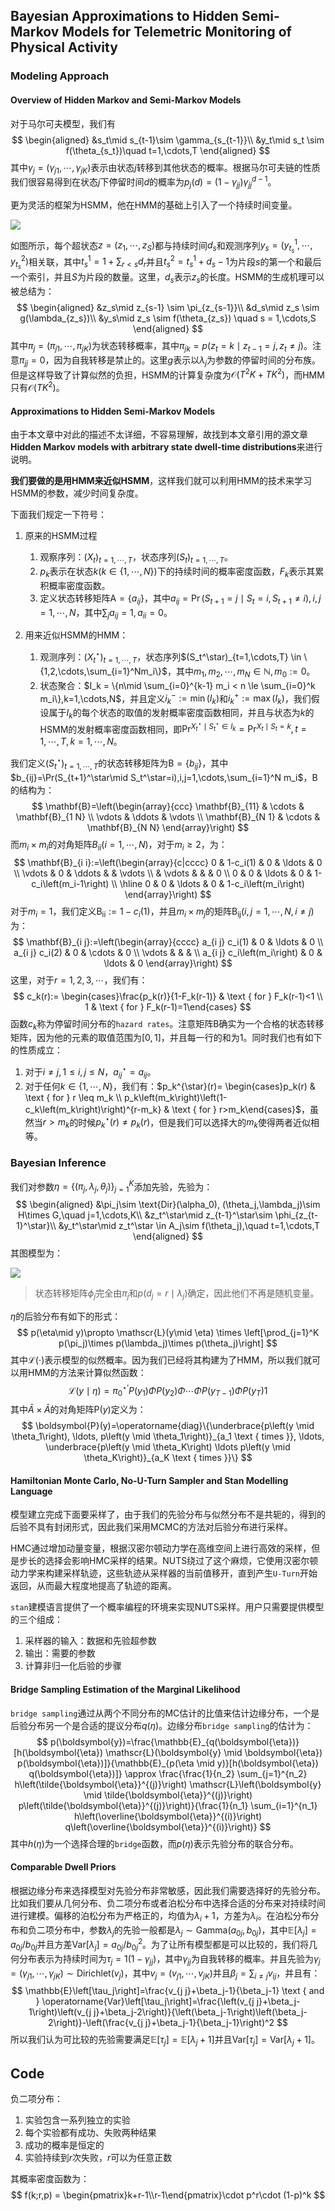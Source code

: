 ## Bayesian Approximations to Hidden Semi-Markov Models for Telemetric Monitoring of Physical Activity

### Modeling Approach

#### Overview of Hidden Markov and Semi-Markov Models

对于马尔可夫模型，我们有
$$
\begin{aligned}
&s_t\mid s_{t-1}\sim \gamma_{s_{t-1}}\\
&y_t\mid s_t \sim f(\theta_{s_t})\quad t=1,\cdots,T
\end{aligned}
$$
其中$\gamma_{j}=(\gamma_{j1},\cdots,\gamma_{jK})$表示由状态$j$转移到其他状态的概率。根据马尔可夫链的性质我们很容易得到在状态$j$下停留时间$d$的概率为$p_j(d) = (1-\gamma_{jj})\gamma_{jj}^{d-1}$。

更为灵活的框架为HSMM，他在HMM的基础上引入了一个持续时间变量。

![](1.jpg)

如图所示，每个超状态$z = (z_1,\cdots,z_S)$都与持续时间$d_s$和观测序列$y_s = (y_{t_s}^1,\cdots,y_{t_s}^2)$相关联，其中$t_s^1 = 1+\sum_{r<s}d_r$并且$t_s^2 = t_s^1+d_s-1$为片段$s$的第一个和最后一个索引，并且$S$为片段的数量。这里，$d_s$表示$z_s$的长度。HSMM的生成机理可以被总结为：
$$
\begin{aligned}
&z_s\mid z_{s-1} \sim \pi_{z_{s-1}}\\
&d_s\mid z_s \sim g(\lambda_{z_s})\\
&y_s\mid z_s \sim f(\theta_{z_s}) \quad s = 1,\cdots,S
\end{aligned}
$$
其中$\pi_j = (\pi_{j1},\cdots,\pi_{jK})$为状态转移概率，其中$\pi_{jk} = p(z_t=k\mid z_{t-1}=j,z_t\neq j)$。注意$\pi_{jj}=0$，因为自我转移是禁止的。这里$g$表示以$\lambda_j$为参数的停留时间的分布族。但是这样导致了计算似然的负担，HSMM的计算复杂度为$\mathcal{O}(T^2K+TK^2)$，而HMM只有$\mathcal{O}(TK^2)$。

#### Approximations to Hidden Semi-Markov Models

由于本文章中对此的描述不太详细，不容易理解，故找到本文章引用的源文章**Hidden Markov models with arbitrary state dwell-time distributions**来进行说明。

**我们要做的是用HMM来近似HSMM**，这样我们就可以利用HMM的技术来学习HSMM的参数，减少时间复杂度。

下面我们规定一下符号：

1. 原来的HSMM过程

   1. 观察序列：$(X_t)_{t=1,\cdots,T}$，状态序列$(S_t)_{t=1,\cdots,T}$。
   2. $p_k$表示在状态$k(k\in \{1,\cdots,N\})$下的持续时间的概率密度函数，$F_k$表示其累积概率密度函数。
   3. 定义状态转移矩阵$\mathrm{A}=\{a_{ij}\}$，其中$a_{ij}=\Pr(S_{t+1}=j\mid S_t=i,S_{t+1}\neq i),i,j=1,\cdots,N$，其中$\sum_ja_{ij}=1,a_{ii}=0$。

2. 用来近似HSMM的HMM：

   1. 观测序列：$(X_t^\star)_{t=1,\cdots,T}$，状态序列$(S_t^\star)_{t=1,\cdots,T} \in \{1,2,\cdots,\sum_{i=1}^Nm_i\}$，其中$m_1,m_2,\cdots,m_N\in \mathbb{N},m_0 := 0$。
   2. 状态聚合：$I_k = \{n\mid \sum_{i=0}^{k-1} m_i < n \le \sum_{i=0}^k m_i\},k=1,\cdots,N$，并且定义$i_k^- := \min(I_k)$和$i_k^+ := \max(I_k)$，我们假设属于$I_k$的每个状态的取值的发射概率密度函数相同，并且与状态为$k$的HSMM的发射概率密度函数相同，即$\Pr^{X_t^\star\mid S_t^\star \in I_k} = \Pr^{X_t\mid S_t=k},t=1,\cdots,T,k=1,\cdots,N$。

我们定义$(S_t^\star)_{t=1,\cdots,T}$的状态转移矩阵为$\mathrm{B}=\{b_{ij}\}$，其中$b_{ij}=\Pr(S_{t+1}^\star\mid S_t^\star=i),i,j=1,\cdots,\sum_{i=1}^N m_i$，$\mathrm{B}$的结构为：
$$
   \mathbf{B}=\left(\begin{array}{ccc}
   \mathbf{B}_{11} & \cdots & \mathbf{B}_{1 N} \\
   \vdots & \ddots & \vdots \\
   \mathbf{B}_{N 1} & \cdots & \mathbf{B}_{N N}
   \end{array}\right)
$$
而$m_i\times m_i$的对角矩阵$B_{ii}(i=1,\cdots,N)$，对于$m_i\ge 2$，为：
$$
   \mathbf{B}_{i i}:=\left(\begin{array}{c|cccc}
   0 & 1-c_i(1) & 0 & \ldots & 0 \\
   \vdots & 0 & \ddots & & \vdots \\
   & \vdots & & & 0 \\
   0 & 0 & \ldots & 0 & 1-c_i\left(m_i-1\right) \\
   \hline 0 & 0 & \ldots & 0 & 1-c_i\left(m_i\right)
   \end{array}\right)
$$
对于$m_i=1$，我们定义$\mathrm{B_{ii}}:=1-c_i(1)$，并且$m_i\times m_j$的矩阵$\mathrm{B_{ij}}(i,j=1,\cdots,N,i\neq j)$为：
$$
   \mathbf{B}_{i j}:=\left(\begin{array}{cccc}
   a_{i j} c_i(1) & 0 & \ldots & 0 \\
   a_{i j} c_i(2) & 0 & \cdots & 0 \\
   \vdots & & & \\
   a_{i j} c_i\left(m_i\right) & 0 & \ldots & 0
   \end{array}\right)
$$
这里，对于$r=1,2,3,\cdots$，我们有：
$$
c_k(r):= \begin{cases}\frac{p_k(r)}{1-F_k(r-1)} & \text { for } F_k(r-1)<1 \\ 1 & \text { for } F_k(r-1)=1\end{cases}
$$
函数$c_k$称为停留时间分布的`hazard rates`。注意矩阵$\mathrm{B}$确实为一个合格的状态转移矩阵，因为他的元素的取值范围为$[0,1]$，并且每一行的和为$1$。同时我们也有如下的性质成立：

1. 对于$i\neq j ,1\le i,j\le N$，$a_{ij}^\star = a_{ij}$。
2. 对于任何$k\in \{1,\cdots,N\}$，我们有：$p_k^{\star}(r)= \begin{cases}p_k(r) & \text { for } r \leq m_k \\ p_k\left(m_k\right)\left(1-c_k\left(m_k\right)\right)^{r-m_k} & \text { for } r>m_k\end{cases}$，虽然当$r>m_k$的时候$p^\star_k(r)\neq p_k(r)$，但是我们可以选择大的$m_k$使得两者近似相等。

### Bayesian Inference

我们对参数$\eta = \{(\pi_j,\lambda_j,\theta_j)\}_{j=1}^K$添加先验，先验为：
$$
\begin{aligned}
&\pi_j\sim \text{Dir}(\alpha_0), (\theta_j,\lambda_j)\sim H\times G,\quad j=1,\cdots,K\\
&z_t^\star\mid z_{t-1}^\star\sim \phi_{z_{t-1}^\star}\\
&y_t^\star\mid z_t^\star \in A_j\sim f(\theta_j),\quad t=1,\cdots,T
\end{aligned}
$$
其图模型为：

![](2.jpg)

> 状态转移矩阵$\phi_j$完全由$\pi_j$和$p(d_j=r\mid \lambda_j)$确定，因此他们不再是随机变量。

$\eta$的后验分布有如下的形式：
$$
p(\eta\mid y)\propto \mathscr{L}(y\mid \eta) \times \left[\prod_{j=1}^K p(\pi_j)\times p(\lambda_j)\times p(\theta_j)\right]
$$
其中$\mathscr{L}(\cdot)$表示模型的似然概率。因为我们已经将其构建为了HMM，所以我们就可以用HMM的方法来计算似然函数：
$$
\mathscr{L}(y\mid \eta) = \pi_0^{\star'}P(y_1)\Phi P(y_2)\Phi\cdots\Phi P(y_{T-1})\Phi P(y_T)\mathrm{1}
$$
其中$\bar{A}\times \bar{A}$的对角矩阵$\mathrm{P}(y)$定义为：
$$
\boldsymbol{P}(y)=\operatorname{diag}\{\underbrace{p\left(y \mid \theta_1\right), \ldots, p\left(y \mid \theta_1\right)}_{a_1 \text { times }}, \ldots, \underbrace{p\left(y \mid \theta_K\right) \ldots p\left(y \mid \theta_K\right)}_{a_K \text { times }}\}
$$


#### Hamiltonian Monte Carlo, No-U-Turn Sampler and Stan Modelling Language

模型建立完成下面要采样了，由于我们的先验分布与似然分布不是共轭的，得到的后验不具有封闭形式，因此我们采用MCMC的方法对后验分布进行采样。

HMC通过增加动量变量，根据汉密尔顿动力学在高维空间上进行高效的采样，但是步长的选择会影响HMC采样的结果。NUTS绕过了这个麻烦，它使用汉密尔顿动力学来构建采样轨迹，这些轨迹从采样器的当前值移开，直到产生`U-Turn`开始返回，从而最大程度地提高了轨迹的距离。

`stan`建模语言提供了一个概率编程的环境来实现NUTS采样。用户只需要提供模型的三个组成：

1. 采样器的输入：数据和先验超参数
2. 输出：需要的参数
3. 计算非归一化后验的步骤

#### Bridge Sampling Estimation of the Marginal Likelihood

`bridge sampling`通过从两个不同分布的MC估计的比值来估计边缘分布，一个是后验分布另一个是合适的提议分布$q(\eta)$。边缘分布`bridge sampling`的估计为：
$$
p(\boldsymbol{y})=\frac{\mathbb{E}_{q(\boldsymbol{\eta})}[h(\boldsymbol{\eta}) \mathscr{L}(\boldsymbol{y} \mid \boldsymbol{\eta}) p(\boldsymbol{\eta})]}{\mathbb{E}_{p(\eta \mid y)}[h(\boldsymbol{\eta}) q(\boldsymbol{\eta})]} \approx \frac{\frac{1}{n_2} \sum_{j=1}^{n_2} h\left(\tilde{\boldsymbol{\eta}}^{(j)}\right) \mathscr{L}\left(\boldsymbol{y} \mid \tilde{\boldsymbol{\eta}}^{(j)}\right) p\left(\tilde{\boldsymbol{\eta}}^{(j)}\right)}{\frac{1}{n_1} \sum_{i=1}^{n_1} h\left(\overline{\boldsymbol{\eta}}^{(i)}\right) q\left(\overline{\boldsymbol{\eta}}^{(i)}\right)}
$$
其中$h(\eta)$为一个选择合理的`bridge`函数，而$p(\eta)$表示先验分布的联合分布。

#### Comparable Dwell Priors

根据边缘分布来选择模型对先验分布非常敏感，因此我们需要选择好的先验分布。比如我们要从几何分布、负二项分布或者泊松分布中选择合适的分布来对持续时间进行建模。偏移的泊松分布为严格正的，均值为$\lambda_i+1$，方差为$\lambda_i$。在泊松分布分布和负二项分布中，参数$\lambda_j$的先验一般都是$\lambda_j\sim \text{Gamma}(a_{0j},b_{0j})$，其中$\mathbb{E}[\lambda_j]=a_{0j}/b_{0j}$并且方差$\text{Var}[\lambda_j]=a_{0j}/b_{0j}^2$。为了让所有模型都是可以比较的，我们将几何分布表示为持续时间为$\tau_j=1(1-\gamma_{jj})$，其中$\gamma_{jj}$为自我转移的概率。并且先验为$\gamma_j=(\gamma_{j1},\cdots,\gamma_{jK})\sim \text{Dirichlet}(v_j)$，其中$v_j=(v_{j1},\cdots,v_{jK})$并且$\beta_j=\sum_{i\neq j}v_{ij}$，并且有：
$$
\mathbb{E}\left[\tau_j\right]=\frac{v_{j j}+\beta_j-1}{\beta_j-1} \text { and } \operatorname{Var}\left[\tau_j\right]=\frac{\left(v_{j j}+\beta_j-1\right)\left(v_{j j}+\beta_j-2\right)}{\left(\beta_j-1\right)\left(\beta_j-2\right)}-\left(\frac{v_{j j}+\beta_j-1}{\beta_j-1}\right)^2
$$
所以我们认为可比较的先验需要满足$\mathbb{E}[\tau_j]=\mathbb{E}[\lambda_j+1]$并且$\text{Var}[\tau_j] = \text{Var}[\lambda_j+1]$。









## Code

负二项分布：

1. 实验包含一系列独立的实验
2. 每个实验都有成功、失败两种结果
3. 成功的概率是恒定的
4. 实验持续到$r$次失败，$r$可以为任意正数

其概率密度函数为：
$$
f(k;r,p) = \begin{pmatrix}k+r-1\\r-1\end{pmatrix}\cdot p^r\cdot (1-p)^k
$$


